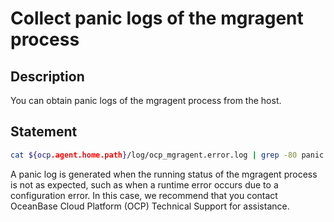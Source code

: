 # Collect panic logs of the mgragent process

## Description

You can obtain panic logs of the mgragent process from the host.

## Statement

```bash
cat ${ocp.agent.home.path}/log/ocp_mgragent.error.log | grep -80 panic || true
```

A panic log is generated when the running status of the mgragent process is not as expected, such as when a runtime error occurs due to a configuration error. In this case, we recommend that you contact OceanBase Cloud Platform (OCP) Technical Support for assistance.
